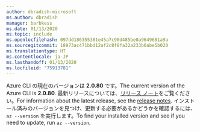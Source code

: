 ```yaml
---
author: dbradish-microsoft
ms.author: dbradish
manager: barbkess
ms.date: 01/13/2020
ms.topic: include
ms.openlocfilehash: 097dd186355381e45a7c90d485be0a9649681a9a
ms.sourcegitcommit: 18973ac471bbd12af2c8f8fa32a233b0abe5b020
ms.translationtype: HT
ms.contentlocale: ja-JP
ms.lasthandoff: 01/13/2020
ms.locfileid: "75913781"
---
```

<span data-ttu-id="26313-101">Azure CLI の現在のバージョンは __2.0.80__ です。</span><span class="sxs-lookup"><span data-stu-id="26313-101">The current version of the Azure CLI is __2.0.80__.</span></span> <span data-ttu-id="26313-102">最新リリースについては、[リリース ノート](../release-notes-azure-cli.md)をご覧ください。</span><span class="sxs-lookup"><span data-stu-id="26313-102">For information about the latest release, see the [release notes](../release-notes-azure-cli.md).</span></span> <span data-ttu-id="26313-103">インストール済みのバージョンを見つけ、更新する必要があるかどうかを確認するには、`az --version` を実行します。</span><span class="sxs-lookup"><span data-stu-id="26313-103">To find your installed version and see if you need to update, run `az --version`.</span></span>
